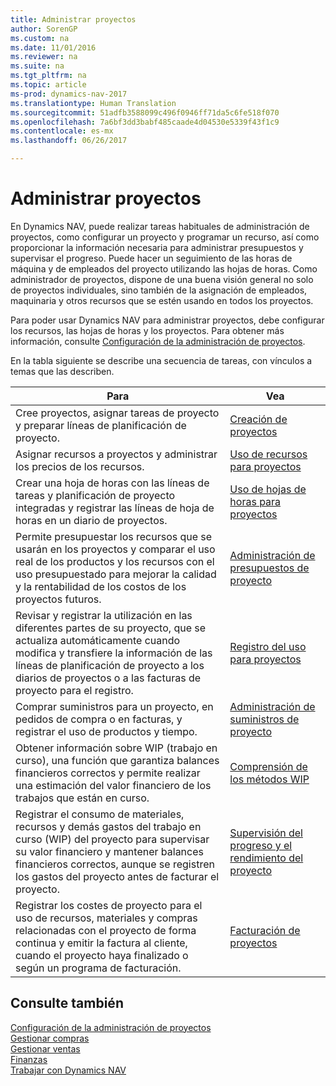 ```yaml
---
title: Administrar proyectos
author: SorenGP
ms.custom: na
ms.date: 11/01/2016
ms.reviewer: na
ms.suite: na
ms.tgt_pltfrm: na
ms.topic: article
ms-prod: dynamics-nav-2017
ms.translationtype: Human Translation
ms.sourcegitcommit: 51adfb3588099c496f0946ff71da5c6fe518f070
ms.openlocfilehash: 7a6bf3dd3babf485caade4d04530e5339f43f1c9
ms.contentlocale: es-mx
ms.lasthandoff: 06/26/2017

---
```


# <a name="manage-projects"></a>Administrar proyectos
En Dynamics NAV, puede realizar tareas habituales de administración de proyectos, como configurar un proyecto y programar un recurso, así como proporcionar la información necesaria para administrar presupuestos y supervisar el progreso. Puede hacer un seguimiento de las horas de máquina y de empleados del proyecto utilizando las hojas de horas. Como administrador de proyectos, dispone de una buena visión general no solo de proyectos individuales, sino también de la asignación de empleados, maquinaria y otros recursos que se estén usando en todos los proyectos.

Para poder usar Dynamics NAV para administrar proyectos, debe configurar los recursos, las hojas de horas y los proyectos. Para obtener más información, consulte [Configuración de la administración de proyectos](projects-setup-projects.md).  

En la tabla siguiente se describe una secuencia de tareas, con vínculos a temas que las describen.

|Para |Vea |
|---|----|
|Cree proyectos, asignar tareas de proyecto y preparar líneas de planificación de proyecto.|[Creación de proyectos](projects-how-create-jobs.md)|
|Asignar recursos a proyectos y administrar los precios de los recursos.|[Uso de recursos para proyectos](projects-how-use-resources.md)|
|Crear una hoja de horas con las líneas de tareas y planificación de proyecto integradas y registrar las líneas de hoja de horas en un diario de proyectos.|[Uso de hojas de horas para proyectos](projects-how-use-time-sheets.md)|
|Permite presupuestar los recursos que se usarán en los proyectos y comparar el uso real de los productos y los recursos con el uso presupuestado para mejorar la calidad y la rentabilidad de los costos de los proyectos futuros.|[Administración de presupuestos de proyecto](projects-how-manage-budgets.md)|
|Revisar y registrar la utilización en las diferentes partes de su proyecto, que se actualiza automáticamente cuando modifica y transfiere la información de las líneas de planificación de proyecto a los diarios de proyectos o a las facturas de proyecto para el registro.|[Registro del uso para proyectos](projects-how-record-job-usage.md)|
|Comprar suministros para un proyecto, en pedidos de compra o en facturas, y registrar el uso de productos y tiempo.|[Administración de suministros de proyecto](projects-how-manage-project-supplies.md)|
|Obtener información sobre WIP (trabajo en curso), una función que garantiza balances financieros correctos y permite realizar una estimación del valor financiero de los trabajos que están en curso.|[Comprensión de los métodos WIP](projects-understanding-wip.md)|
|Registrar el consumo de materiales, recursos y demás gastos del trabajo en curso (WIP) del proyecto para supervisar su valor financiero y mantener balances financieros correctos, aunque se registren los gastos del proyecto antes de facturar el proyecto.|[Supervisión del progreso y el rendimiento del proyecto](projects-how-monitor-progress-performance.md)|
|Registrar los costes de proyecto para el uso de recursos, materiales y compras relacionadas con el proyecto de forma continua y emitir la factura al cliente, cuando el proyecto haya finalizado o según un programa de facturación.|[Facturación de proyectos](projects-how-invoice-jobs.md)|

## <a name="see-also"></a>Consulte también
[Configuración de la administración de proyectos](projects-setup-projects.md)    
[Gestionar compras](purchasing-manage-purchasing.md)         
[Gestionar ventas](sales-manage-sales.md)    
[Finanzas](finance-setup.md)  
[Trabajar con Dynamics NAV](ui-work-product.md)  

